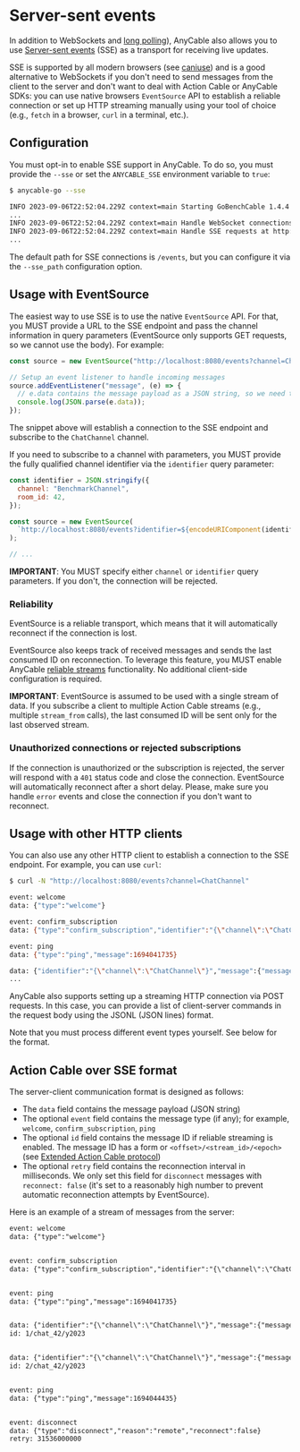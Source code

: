 # Server-sent events

In addition to WebSockets and [long polling](./long_polling.md)), AnyCable also allows you to use [Server-sent events](https://developer.mozilla.org/en-US/docs/Web/API/Server-sent_events) (SSE) as a transport for receiving live updates.

SSE is supported by all modern browsers (see [caniuse](https://caniuse.com/eventsource)) and is a good alternative to WebSockets if you don't need to send messages from the client to the server and don't want to deal with Action Cable or AnyCable SDKs: you can use native browsers `EventSource` API to establish a reliable connection or set up HTTP streaming manually using your tool of choice (e.g., `fetch` in a browser, `curl` in a terminal, etc.).

## Configuration

You must opt-in to enable SSE support in AnyCable. To do so, you must provide the `--sse` or set the `ANYCABLE_SSE` environment variable to `true`:

```sh
$ anycable-go --sse

INFO 2023-09-06T22:52:04.229Z context=main Starting GoBenchCable 1.4.4 (with mruby 1.2.0 (2015-11-17)) (pid: 39193, open file limit: 122880, gomaxprocs: 8)
...
INFO 2023-09-06T22:52:04.229Z context=main Handle WebSocket connections at http://localhost:8080/cable
INFO 2023-09-06T22:52:04.229Z context=main Handle SSE requests at http://localhost:8080/events
...
```

The default path for SSE connections is `/events`, but you can configure it via the `--sse_path` configuration option.

## Usage with EventSource

The easiest way to use SSE is to use the native `EventSource` API. For that, you MUST provide a URL to the SSE endpoint and pass the channel information in query parameters (EventSource only supports GET requests, so we cannot use the body). For example:

```js
const source = new EventSource("http://localhost:8080/events?channel=ChatChannel");

// Setup an event listener to handle incoming messages
source.addEventListener("message", (e) => {
  // e.data contains the message payload as a JSON string, so we need to parse it
  console.log(JSON.parse(e.data));
});
```

The snippet above will establish a connection to the SSE endpoint and subscribe to the `ChatChannel` channel.

If you need to subscribe to a channel with parameters, you MUST provide the fully qualified channel identifier via the `identifier` query parameter:

```js
const identifier = JSON.stringify({
  channel: "BenchmarkChannel",
  room_id: 42,
});

const source = new EventSource(
  `http://localhost:8080/events?identifier=${encodeURIComponent(identifier)}`
);

// ...
```

**IMPORTANT**: You MUST specify either `channel` or `identifier` query parameters. If you don't, the connection will be rejected.

### Reliability

EventSource is a reliable transport, which means that it will automatically reconnect if the connection is lost.

EventSource also keeps track of received messages and sends the last consumed ID on reconnection. To leverage this feature, you MUST enable AnyCable [reliable streams](./reliable_streams.md) functionality. No additional client-side configuration is required.

**IMPORTANT**: EventSource is assumed to be used with a single stream of data. If you subscribe a client to multiple Action Cable streams (e.g., multiple `stream_from` calls), the last consumed ID will be sent only for the last observed stream.

### Unauthorized connections or rejected subscriptions

If the connection is unauthorized or the subscription is rejected, the server will respond with a `401` status code and close the connection. EventSource will automatically reconnect after a short delay. Please, make sure you handle `error` events and close the connection if you don't want to reconnect.

## Usage with other HTTP clients

You can also use any other HTTP client to establish a connection to the SSE endpoint. For example, you can use `curl`:

```sh
$ curl -N "http://localhost:8080/events?channel=ChatChannel"

event: welcome
data: {"type":"welcome"}

event: confirm_subscription
data: {"type":"confirm_subscription","identifier":"{\"channel\":\"ChatChannel\"}"}

event: ping
data: {"type":"ping","message":1694041735}

data: {"identifier":"{\"channel\":\"ChatChannel\"}","message":{"message":"hello"}}
...
```

AnyCable also supports setting up a streaming HTTP connection via POST requests. In this case, you can provide a list of client-server commands in the request body using the JSONL (JSON lines) format.

<!-- TODO: fetch example -->

Note that you must process different event types yourself. See below for the format.

## Action Cable over SSE format

The server-client communication format is designed as follows:

- The `data` field contains the message payload (JSON string)
- The optional `event` field contains the message type (if any); for example, `welcome`, `confirm_subscription`, `ping`
- The optional `id` field contains the message ID if reliable streaming is enabled. The message ID has a form or `<offset>/<stream_id>/<epoch>` (see [Extended Action Cable protocol](/misc/action_cable_protocol.md#action-cable-extended-protocol))
- The optional `retry` field contains the reconnection interval in milliseconds. We only set this field for `disconnect` messages with `reconnect: false` (it's set to a reasonably high number to prevent automatic reconnection attempts by EventSource).

Here is an example of a stream of messages from the server:

```txt
event: welcome
data: {"type":"welcome"}


event: confirm_subscription
data: {"type":"confirm_subscription","identifier":"{\"channel\":\"ChatChannel\"}"}


event: ping
data: {"type":"ping","message":1694041735}


data: {"identifier":"{\"channel\":\"ChatChannel\"}","message":{"message":"hello"}}
id: 1/chat_42/y2023


data: {"identifier":"{\"channel\":\"ChatChannel\"}","message":{"message":"good-bye"}}
id: 2/chat_42/y2023


event: ping
data: {"type":"ping","message":1694044435}


event: disconnect
data: {"type":"disconnect","reason":"remote","reconnect":false}
retry: 31536000000
```
